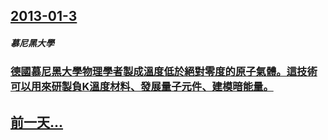 ## [2013-01-3](/zh/news/2013/01/3/index.md)

##### 慕尼黑大學
### [ 德國慕尼黑大學物理學者製成溫度低於絕對零度的原子氣體。這技術可以用來研製負K溫度材料、發展量子元件、建模暗能量。](/zh/news/2013/01/3/德國慕尼黑大學物理學者製成溫度低於絕對零度的原子氣體-這技術可以用來研製負K溫度材料-發展量子元件-建模暗能量.md)
## [前一天...](/zh/news/2013/01/2/index.md)

